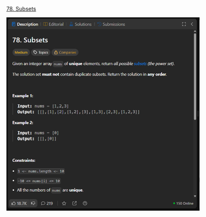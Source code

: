 [78. Subsets](https://leetcode.com/problems/subsets/description/)

![Image 1](./images/image.png)
<!-- ![Image 2](./images/image%20copy.png) -->
<!-- ![Image 3](./images/image%20copy%202.png) -->
<!-- ![Image 4](./images/image%20copy%203.png) -->
<!-- ![Image 5](./images/image%20copy%204.png) -->

